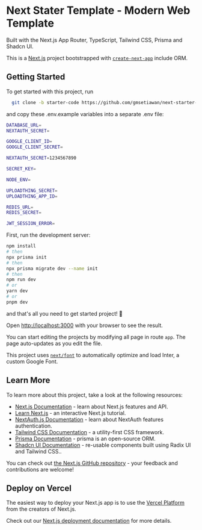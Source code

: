 # Next Stater Template - Modern Web Template

Built with the Next.js App Router, TypeScript, Tailwind CSS, Prisma and Shadcn UI.

This is a [Next.js](https://nextjs.org/) project bootstrapped with [`create-next-app`](https://github.com/vercel/next.js/tree/canary/packages/create-next-app) include ORM.

## Getting Started

To get started with this project, run

```bash
  git clone -b starter-code https://github.com/gmsetiawan/next-starter-template.git
```

and copy these .env.example variables into a separate .env file:

```bash
DATABASE_URL=
NEXTAUTH_SECRET=

GOOGLE_CLIENT_ID=
GOOGLE_CLIENT_SECRET=

NEXTAUTH_SECRET=1234567890

SECRET_KEY=

NODE_ENV=

UPLOADTHING_SECRET=
UPLOADTHING_APP_ID=

REDIS_URL=
REDIS_SECRET=

JWT_SESSION_ERROR=
```

First, run the development server:

```bash
npm install
# then
npx prisma init
# then
npx prisma migrate dev --name init
# then
npm run dev
# or
yarn dev
# or
pnpm dev
```

and that's all you need to get started project! 🚀

Open [http://localhost:3000](http://localhost:3000) with your browser to see the result.

You can start editing the projects by modifying all page in route `app`. The page auto-updates as you edit the file.

This project uses [`next/font`](https://nextjs.org/docs/basic-features/font-optimization) to automatically optimize and load Inter, a custom Google Font.

## Learn More

To learn more about this project, take a look at the following resources:

- [Next.js Documentation](https://nextjs.org/docs) - learn about Next.js features and API.
- [Learn Next.js](https://nextjs.org/learn) - an interactive Next.js tutorial.
- [NextAuth.js Documentation](https://next-auth.js.org/getting-started/introduction) - learn about NextAuth features authentication.
- [Tailwind CSS Documentation](https://tailwindcss.com/docs/installation) - a utility-first CSS framework.
- [Prisma Documentation](https://www.prisma.io/docs) - prisma is an open-source ORM.
- [Shadcn UI Documentation](https://ui.shadcn.com/docs) - re-usable components built using Radix UI and Tailwind CSS..

You can check out [the Next.js GitHub repository](https://github.com/vercel/next.js/) - your feedback and contributions are welcome!

## Deploy on Vercel

The easiest way to deploy your Next.js app is to use the [Vercel Platform](https://vercel.com/new?utm_medium=default-template&filter=next.js&utm_source=create-next-app&utm_campaign=create-next-app-readme) from the creators of Next.js.

Check out our [Next.js deployment documentation](https://nextjs.org/docs/deployment) for more details.
